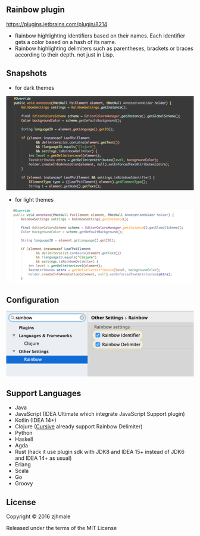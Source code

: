 ## Rainbow plugin

https://plugins.jetbrains.com/plugin/8214

* Rainbow highlighting identifiers based on their names. Each identifier gets a color based on a hash of its name.
* Rainbow highlighting delimiters such as parentheses, brackets or braces according to their depth. not just in Lisp.

## Snapshots

* for dark themes

![](./pics/dark.png)

* for light themes

![](./pics/light.png)

## Configuration

![](./pics/settings.png)

## Support Languages

* Java
* JavaScript (IDEA Ultimate which integrate JavaScript Support plugin)
* Kotlin (IDEA 14+)
* Clojure ([Cursive](https://cursive-ide.com/) already support Rainbow Delimiter)
* Python
* Haskell
* Agda
* Rust (hack it use plugin sdk with JDK8 and IDEA 15+ instead of JDK6 and IDEA 14+ as usual)
* Erlang
* Scala
* Go
* Groovy

## License

Copyright © 2016 zjhmale

Released under the terms of the MIT License
